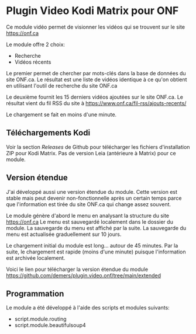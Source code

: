 # Plugin Video Kodi Matrix pour ONF

Ce module vidéo permet de visionner les vidéos qui se trouvent sur le site
https://onf.ca

Le module offre 2 choix:

* Recherche
* Vidéos récents

Le premier permet de chercher par mots-clés dans la base de données du site
ONF.ca.  Le résultat est une liste de vidéos identique à ce qu'on obtient en
utilisant l'outil de recherche du site ONF.ca

Le deuxième fournit les 15 derniers vidéos ajoutées sur le site ONF.ca.  Le
résultat vient du fil RSS du site à https://www.onf.ca/fil-rss/ajouts-recents/

Le chargement se fait en moins d'une minute.

## Téléchargements Kodi

Voir la section *Releases* de Github pour télécharger les fichiers d'installation
ZIP pour Kodi Matrix.  Pas de version Leia (antérieure à Matrix) pour ce module.

## Version étendue

J'ai développé aussi une version étendue du module.  Cette version est stable mais
peut devenir non-fonctionnelle après un certain temps
parce que l'information est tirée du site ONF.ca qui change assez souvent.

Le module génère d'abord le menu en analysant la structure du site https://onf.ca
Le menu est sauvegardé localement dans le dossier du module.
La sauvegarde du menu est affiché par la suite.
La sauvegarde du menu est actualisée graduellement sur 10 jours.

Le chargement initial du module est long... autour de 45 minutes.  Par la suite, le chargement
est rapide (moins d'une minute) puisque l'information est archivée localement.

Voici le lien pour télécharger la version étendue du module
https://github.com/demers/plugin.video.onf/tree/main/extended


## Programmation

Le module a été développé à l'aide des scripts et modules suivants:

  * script.module.routing
  * script.module.beautifulsoup4

